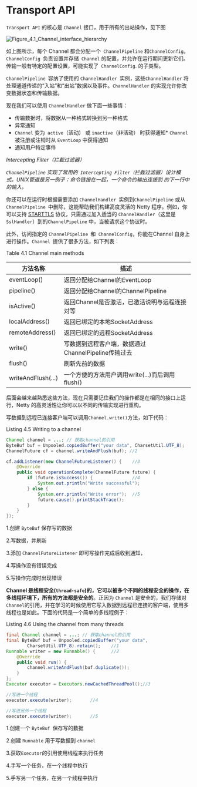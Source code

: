Transport API
======

`Transport API` 的核心是 `Channel` 接口，用于所有的出站操作，见下图

![Figure_4.1_Channel_interface_hierarchy](https://ning-wang.oss-cn-beijing.aliyuncs.com/blog-imags/Figure_4.1_Channel_interface_hierarchy.jpg)

如上图所示，每个 Channel 都会分配一个` ChannelPipeline` 和`ChannelConfig`。`ChannelConfig `负责设置并存储` Channel` 的配置，并允许在运行期间更新它们。传输一般有特定的配置设置，可能实现了` ChannelConfig`. 的子类型。

`ChannelPipeline `容纳了使用的 `ChannelHandler `实例，这些`ChannelHandler` 将处理通道传递的“入站”和“出站”数据以及事件。`ChannelHandler` 的实现允许你改变数据状态和传输数据。

现在我们可以使用 `ChannelHandler` 做下面一些事情：

* 传输数据时，将数据从一种格式转换到另一种格式
* 异常通知
* `Channel` 变为` active`（活动） 或 `inactive`（非活动） 时获得通知* `Channel` 被注册或注销时从 `EventLoop` 中获得通知
* 通知用户特定事件

*Intercepting Filter（拦截过滤器）*

*`ChannelPipeline` 实现了常用的` Intercepting Filter（`拦截过滤器）设计模式。UNIX管道是另一例子：命令链接在一起，一个命令的输出连接到
的下一行中的输入。*

你还可以在运行时根据需要添加 `ChannelHandler `实例到`ChannelPipeline` 或从 `ChannelPipeline `中删除，这能帮助我们构建高度灵活的 Netty 程序。例如，你可以支持 [STARTTLS](http://en.wikipedia.org/wiki/STARTTLS) 协议，只需通过加入适当的 `ChannelHandler`（这里是 `SslHandler`）到的`ChannelPipeline` 中，当被请求这个协议时。

此外，访问指定的 `ChannelPipeline `和` ChannelConfig`，你能在Channel 自身上进行操作。`Channel `提供了很多方法，如下列表：

Table 4.1 Channel main methods


方法名称     | 描述
-------- | ---
eventLoop() |返回分配给Channel的EventLoop
pipeline()    |返回分配给Channel的ChannelPipeline
isActive()    |返回Channel是否激活，已激活说明与远程连接对等
localAddress() |返回已绑定的本地SocketAddress
remoteAddress()|返回已绑定的远程SocketAddress
write() |写数据到远程客户端，数据通过ChannelPipeline传输过去
flush() |刷新先前的数据
writeAndFlush(...) |一个方便的方法用户调用write(...)而后调用 flush()

后面会越来越熟悉这些方法，现在只需要记住我们的操作都是在相同的接口上运行，Netty 的高灵活性让你可以以不同的传输实现进行重构。

写数据到远程已连接客户端可以调用`Channel.write()`方法，如下代码：

Listing 4.5 Writing to a channel

```java
Channel channel = ...; // 获取channel的引用
ByteBuf buf = Unpooled.copiedBuffer("your data", CharsetUtil.UTF_8);			//1
ChannelFuture cf = channel.writeAndFlush(buf); //2

cf.addListener(new ChannelFutureListener() {	//3
    @Override
    public void operationComplete(ChannelFuture future) {
        if (future.isSuccess()) {				//4
            System.out.println("Write successful");
        } else {
            System.err.println("Write error");	//5
            future.cause().printStackTrace();
        }
    }
});
```

1.创建 `ByteBuf` 保存写的数据

2.写数据，并刷新

3.添加 `ChannelFutureListener` 即可写操作完成后收到通知，

4.写操作没有错误完成

5.写操作完成时出现错误

**Channel 是线程安全(`thread-safe`)的，它可以被多个不同的线程安全的操作，在多线程环境下，所有的方法都是安全的**。正因为 `Channel` 是安全的，我们存储对`Channel`的引用，并在学习的时候使用它写入数据到远程已连接的客户端，使用多线程也是如此。下面的代码是一个简单的多线程例子：

Listing 4.6 Using the channel from many threads

```java
final Channel channel = ...; // 获取channel的引用
final ByteBuf buf = Unpooled.copiedBuffer("your data",
        CharsetUtil.UTF_8).retain();	//1
Runnable writer = new Runnable() {		//2
    @Override
    public void run() {
        channel.writeAndFlush(buf.duplicate());
    }
};
Executor executor = Executors.newCachedThreadPool();//3

//写进一个线程
executor.execute(writer);		//4

//写进另外一个线程
executor.execute(writer);		//5
```


1.创建一个 `ByteBuf `保存写的数据

2.创建 `Runnable` 用于写数据到 `channel`

3.获取` Executor `的引用使用线程来执行任务

4.手写一个任务，在一个线程中执行

5.手写另一个任务，在另一个线程中执行
